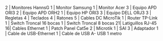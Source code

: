 2 | Monitores HannsG
1 | Monitor Samsung
1 | Monitor Acer
3 | Equipo APD ORI3
2 | Equipo APD ORH2
1 | Equipo HP ORI3
3 | Equipo DELL ORJ3
3 | Regletas
4 | Teclados
4 | Ratones
5 | Cables DC MicroTik
1 | Router TP-Link
1 | Switch Troncal 16 bocas
1 | Switch Troncal 8 bocas
21| Latiguillos RJ-45
16| Cables Ethernet
1 | Patch Panel Cat5e
2 | Microtik
1 | SAI
3 | Adaptador
1 | Cable de USB-Ethernet
1 | Cable de USB A- USB 1 metro
